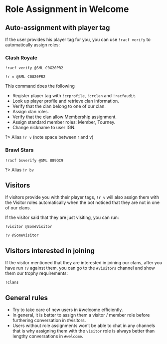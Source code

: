 # Role Assignment in Welcome

## Auto-assignment with player tag

If the user provides his player tag for you, you can use `!racf verify` to automatically assign roles:

### Clash Royale

`!racf verify @SML C0G20PR2`

`!r v @SML C0G20PR2`

This command does the following

- Register player tag with `!crprofile`, `!crclan` and `!racfaudit`.
- Look up player profile and retrieve clan information.
- Verify that the clan belong to one of our clan.
- Assign clan roles.
- Verify that the clan allow Membership assignment.
- Assign standard member roles: Member, Tourney.
- Change nickname to user IGN.

?> Alias `!r v` (note space between r and v)

### Brawl Stars

`!racf bsverify @SML 889QC9`

?> Alias `!r bv`

## Visitors

If visitors provide you with their player tags, `!r v` will also assign them with the Visitor roles automatically when the bot noticed that they are not in one of our clans.

If the visitor said that they are just visiting, you can run:

`!visitor @SomeVisitor`

`!v @SomeVisitor`

## Visitors interested in joining

If the visitor mentioned that they are interested in joining our clans, after you have run `!v` against them, you can go to the `#visitors` channel and show them our trophy requirements:

`!clans`

## General rules

- Try to take care of new users in #welcome efficiently.
- In general, it is better to assign them a visitor / member role before furthering conversation in #visitors.
- Users without role assignments won’t be able to chat in any channels that is why assigning them with the `visitor` role is always better than lengthy conversations in `#welcome`.
